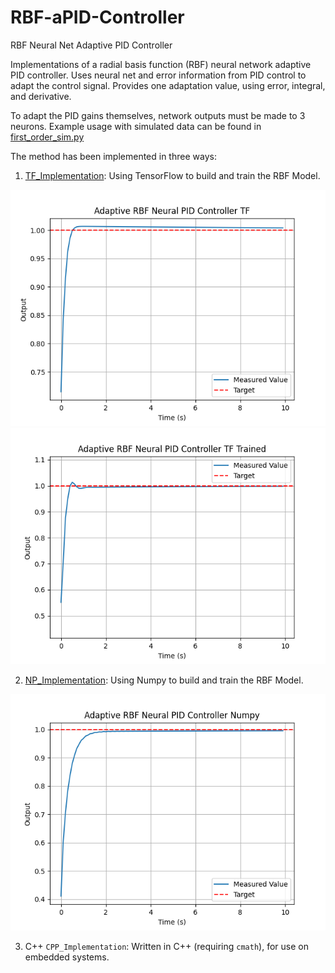 # RBF-aPID-Controller
RBF Neural Net Adaptive PID Controller

Implementations of a radial basis function (RBF) neural network adaptive PID controller. Uses 
neural net and error information from PID control to adapt the control signal. Provides one 
adaptation value, using error, integral, and derivative. 

To adapt the PID gains themselves, network outputs must be made to 3 neurons. Example usage 
with simulated data can be found in [first_order_sim.py](first_order_sim,py)

The method has been implemented in three ways: 

1. [TF_Implementation](/TF_Implementation/): Using TensorFlow to build and train the RBF Model.

![TensorFlow](images/tf_impl.png "TensorFlow")
![TF_Trained](images/trained.png "TF_Trained")

2. [NP_Implementation](/NP_Implementation/): Using Numpy to build and train the RBF Model.

![Numpy](images/nump_impl.png "Numpy")

3. C++ `CPP_Implementation`: Written in C++ (requiring `cmath`), for use on embedded systems.
